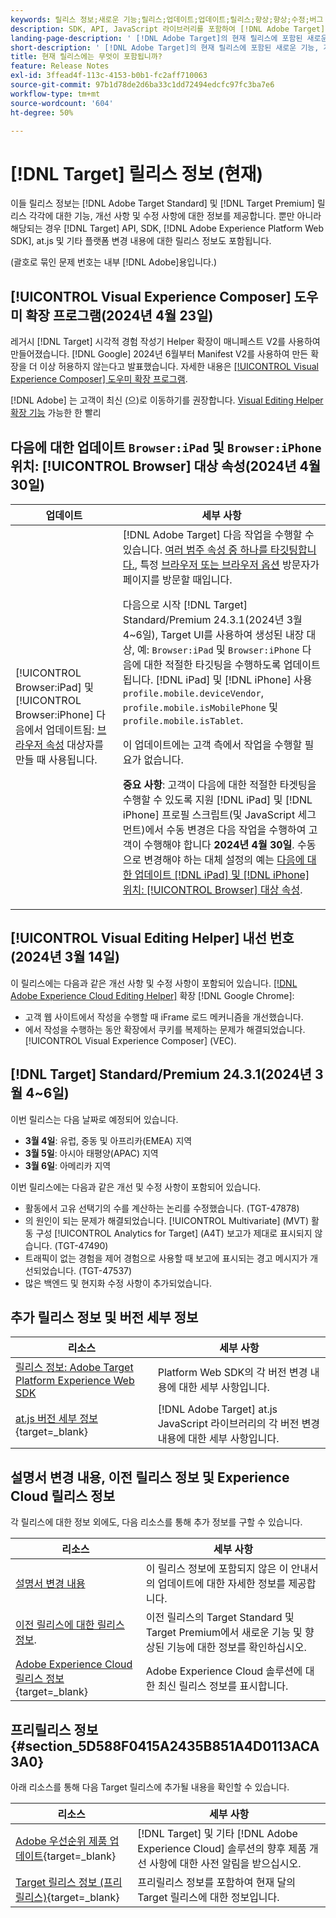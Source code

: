 ```yaml
---
keywords: 릴리스 정보;새로운 기능;릴리스;업데이트;업데이트;릴리스;향상;향상;수정;버그 수정;업데이트
description: SDK, API, JavaScript 라이브러리를 포함하여 [!DNL Adobe Target]의 현재 릴리스에 포함된 새로운 기능 및 개선, 수정 사항에 대해 알아봅니다.
landing-page-description: ' [!DNL Adobe Target]의 현재 릴리스에 포함된 새로운 기능, 개선 사항 및 수정 사항에 대해 알아봅니다.'
short-description: ' [!DNL Adobe Target]의 현재 릴리스에 포함된 새로운 기능, 개선 사항 및 수정 사항에 대해 알아봅니다.'
title: 현재 릴리스에는 무엇이 포함됩니까?
feature: Release Notes
exl-id: 3ffead4f-113c-4153-b0b1-fc2aff710063
source-git-commit: 97b1d78de2d6ba33c1dd72494edcfc97fc3ba7e6
workflow-type: tm+mt
source-wordcount: '604'
ht-degree: 50%

---
```


# [!DNL Target] 릴리스 정보 (현재)

이들 릴리스 정보는 [!DNL Adobe Target Standard] 및 [!DNL Target Premium] 릴리스 각각에 대한 기능, 개선 사항 및 수정 사항에 대한 정보를 제공합니다. 뿐만 아니라 해당되는 경우 [!DNL Target] API, SDK, [!DNL Adobe Experience Platform Web SDK], at.js 및 기타 플랫폼 변경 내용에 대한 릴리스 정보도 포함됩니다.

(괄호로 묶인 문제 번호는 내부 [!DNL Adobe]용입니다.)

## [!UICONTROL Visual Experience Composer] 도우미 확장 프로그램(2024년 4월 23일)

레거시 [!DNL Target] 시각적 경험 작성기 Helper 확장이 매니페스트 V2를 사용하여 만들어졌습니다. [!DNL Google] 2024년 6월부터 Manifest V2를 사용하여 만든 확장을 더 이상 허용하지 않는다고 발표했습니다. 자세한 내용은 [[!UICONTROL Visual Experience Composer] 도우미 확장 프로그램](/help/main/c-experiences/c-visual-experience-composer/r-troubleshoot-composer/vec-helper-browser-extension.md).

[!DNL Adobe] 는 고객이 최신 (으)로 이동하기를 권장합니다. [Visual Editing Helper 확장 기능](/help/main/c-experiences/c-visual-experience-composer/r-troubleshoot-composer/visual-editing-helper-extension.md) 가능한 한 빨리

## 다음에 대한 업데이트 `Browser:iPad` 및 `Browser:iPhone` 위치: [!UICONTROL Browser] 대상 속성(2024년 4월 30일)

| 업데이트 | 세부 사항 |
|--- |--- |
| [!UICONTROL Browser:iPad] 및 [!UICONTROL Browser:iPhone] 다음에서 업데이트됨: [브라우저 속성](/help/main/c-target/c-audiences/c-target-rules/browser.md) 대상자를 만들 때 사용됩니다. | [!DNL Adobe Target] 다음 작업을 수행할 수 있습니다. [여러 범주 속성 중 하나를 타깃팅합니다.](/help/main/c-target/c-audiences/c-target-rules/target-rules.md), 특정 [브라우저 또는 브라우저 옵션](/help/main/c-target/c-audiences/c-target-rules/browser.md) 방문자가 페이지를 방문할 때입니다.<P>다음으로 시작 [!DNL Target] Standard/Premium 24.3.1(2024년 3월 4~6일), Target UI를 사용하여 생성된 내장 대상, 예: `Browser:iPad` 및 `Browser:iPhone` 다음에 대한 적절한 타깃팅을 수행하도록 업데이트됩니다. [!DNL iPad] 및 [!DNL iPhone] 사용 `profile.mobile.deviceVendor`, `profile.mobile.isMobilePhone` 및 `profile.mobile.isTablet`.<P>이 업데이트에는 고객 측에서 작업을 수행할 필요가 없습니다.<p><B>중요 사항</b>: 고객이 다음에 대한 적절한 타겟팅을 수행할 수 있도록 지원 [!DNL iPad] 및 [!DNL iPhone] 프로필 스크립트(및 JavaScript 세그먼트)에서 수동 변경은 다음 작업을 수행하여 고객이 수행해야 합니다 **2024년 4월 30일**. 수동으로 변경해야 하는 대체 설정의 예는 [다음에 대한 업데이트 [!DNL iPad] 및 [!DNL iPhone] 위치: [!UICONTROL Browser] 대상 속성](/help/main/c-target/c-audiences/c-target-rules/browser.md#updates). |

## [!UICONTROL Visual Editing Helper] 내선 번호(2024년 3월 14일)

이 릴리스에는 다음과 같은 개선 사항 및 수정 사항이 포함되어 있습니다. [[!DNL Adobe Experience Cloud Editing Helper]](/help/main/c-experiences/c-visual-experience-composer/r-troubleshoot-composer/visual-editing-helper-extension.md) 확장 [!DNL Google Chrome]:

* 고객 웹 사이트에서 작성을 수행할 때 iFrame 로드 메커니즘을 개선했습니다.
* 에서 작성을 수행하는 동안 확장에서 쿠키를 복제하는 문제가 해결되었습니다. [!UICONTROL Visual Experience Composer] (VEC).

## [!DNL Target] Standard/Premium 24.3.1(2024년 3월 4~6일)

이번 릴리스는 다음 날짜로 예정되어 있습니다.

* **3월 4일**: 유럽, 중동 및 아프리카(EMEA) 지역
* **3월 5일**: 아시아 태평양(APAC) 지역
* **3월 6일**: 아메리카 지역

이번 릴리스에는 다음과 같은 개선 및 수정 사항이 포함되어 있습니다.

* 활동에서 고유 선택기의 수를 계산하는 논리를 수정했습니다. (TGT-47878)
* 의 원인이 되는 문제가 해결되었습니다. [!UICONTROL Multivariate] (MVT) 활동 구성 [!UICONTROL Analytics for Target] (A4T) 보고가 제대로 표시되지 않습니다. (TGT-47490)
* 트래픽이 없는 경험을 제어 경험으로 사용할 때 보고에 표시되는 경고 메시지가 개선되었습니다. (TGT-47537)
* 많은 백엔드 및 현지화 수정 사항이 추가되었습니다.

## 추가 릴리스 정보 및 버전 세부 정보

| 리소스 | 세부 사항 |
|--- |--- |
| [릴리스 정보: Adobe Target Platform Experience Web SDK](https://experienceleague.adobe.com/docs/experience-platform/edge/release-notes.html?lang=ko) | Platform Web SDK의 각 버전 변경 내용에 대한 세부 사항입니다. |
| [at.js 버전 세부 정보](https://experienceleague.adobe.com/docs/target-dev/developer/client-side/at-js-implementation/target-atjs-versions.html){target=_blank} | [!DNL Adobe Target] at.js JavaScript 라이브러리의 각 버전 변경 내용에 대한 세부 사항입니다. |

## 설명서 변경 내용, 이전 릴리스 정보 및 Experience Cloud 릴리스 정보

각 릴리스에 대한 정보 외에도, 다음 리소스를 통해 추가 정보를 구할 수 있습니다.

| 리소스 | 세부 사항 |
|--- |--- |
| [설명서 변경 내용](/help/main/r-release-notes/doc-change.md) | 이 릴리스 정보에 포함되지 않은 이 안내서의 업데이트에 대한 자세한 정보를 제공합니다. |
| [이전 릴리스에 대한 릴리스 정보](/help/main/r-release-notes/release-notes-for-previous-releases.md). | 이전 릴리스의 Target Standard 및 Target Premium에서 새로운 기능 및 향상된 기능에 대한 정보를 확인하십시오. |
| [Adobe Experience Cloud 릴리스 정보](https://experienceleague.adobe.com/docs/release-notes/experience-cloud/current.html?lang=ko-KR){target=_blank} | Adobe Experience Cloud 솔루션에 대한 최신 릴리스 정보를 표시합니다. |

## 프리릴리스 정보 {#section_5D588F0415A2435B851A4D0113ACA3A0}

아래 리소스를 통해 다음 Target 릴리스에 추가될 내용을 확인할 수 있습니다.

| 리소스 | 세부 사항 |
|--- |--- |
| [Adobe 우선순위 제품 업데이트](https://www.adobe.com/kr/subscription/priority-product-update.html){target=_blank} | [!DNL Target] 및 기타 [!DNL Adobe Experience Cloud] 솔루션의 향후 제품 개선 사항에 대한 사전 알림을 받으십시오. |
| [Target 릴리스 정보 (프리릴리스)](/help/main/r-release-notes/target-release-notes.md){target=_blank} | 프리릴리스 정보를 포함하여 현재 달의 Target 릴리스에 대한 정보입니다. |
